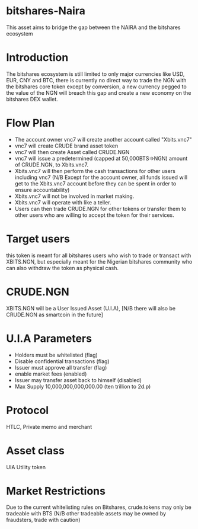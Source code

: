 # bitshares-Naira
This asset aims to bridge the gap between the NAIRA and the bitshares ecosystem

# Introduction
The bitshares ecosystem is still limited to only major currencies like USD, EUR, CNY and BTC, there is currently no direct way to trade the NGN with the bitshares core token except by conversion, a new currency pegged to the value of the NGN will breach this gap and create a new economy on the bitshares DEX wallet.
# Flow Plan
* The account owner vnc7 will create another account called "Xbits.vnc7"
* vnc7 will create CRUDE brand asset token
* vnc7 will then create Asset called CRUDE.NGN
* vnc7 will issue a predetermined (capped at 50,000BTS=>NGN) amount of CRUDE.NGN, to Xbits.vnc7.
* Xbits.vnc7 will then perform the cash transactions for other users including vnc7 (N/B Except for the account owner, all funds issued will get to the Xbits.vnc7 account before they can be spent in order to ensure accountability)
* Xbits.vnc7 will not be involved in market making.
* Xbits.vnc7 will operate with like a teller.
* Users can then trade CRUDE.NGN for other tokens or transfer them to other users who are willing to accept the token for their services.
# Target users
this token is meant for all bitshares users who wish to trade or transact with XBITS.NGN, but especially meant for the Nigerian bitshares community who can also withdraw the token as physical cash.
# CRUDE.NGN
XBITS.NGN will be a User Issued Asset (U.I.A), [N/B there will also be CRUDE.NGN as smartcoin in the future]
# U.I.A Parameters
* Holders must be whitelisted (flag)
* Disable confidential transactions (flag)
* Issuer must approve all transfer (flag)
* enable market fees (enabled)
* Issuer may transfer asset back to himself (disabled)
* Max Supply 10,000,000,000,000.00 (ten trillion to 2d.p)
# Protocol
HTLC, Private memo and merchant
# Asset class
UIA Utility token
# Market Restrictions
Due to the current whitelisting rules on Bitshares, crude.tokens may only be tradeable with BTS (N/B other tradeable assets may be owned by fraudsters, trade with caution)

